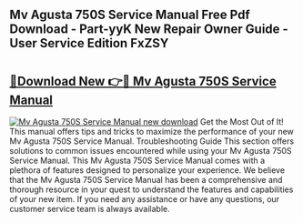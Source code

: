 ## Mv Agusta 750S Service Manual Free Pdf Download - Part-yyK New Repair Owner Guide - User Service Edition FxZSY

# <h2><a href="http://bc69379.oget.top/?id=Mv+Agusta+750S+Service+Manual">🔗Download New 👉🔴 Mv Agusta 750S Service Manual</a></h2>

[![Mv Agusta 750S Service Manual new download](https://i.imgur.com/5g1atiW.png)](http://bc69379.oget.top/?id=Mv+Agusta+750S+Service+Manual)
Get the Most Out of It! This manual offers tips and tricks to maximize the performance of your new Mv Agusta 750S Service Manual. Troubleshooting Guide This section offers solutions to common issues encountered while using your Mv Agusta 750S Service Manual. This Mv Agusta 750S Service Manual comes with a plethora of features designed to personalize your experience. We believe that the Mv Agusta 750S Service Manual has been a comprehensive and thorough resource in your quest to understand the features and capabilities of your new item. If you need any assistance or have any questions, our customer service team is always available.
